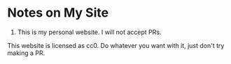 # Notes on My Site

1. This is my personal website. I will not accept PRs.

This website is licensed as cc0. Do whatever you want with it, just don't try making a PR.

